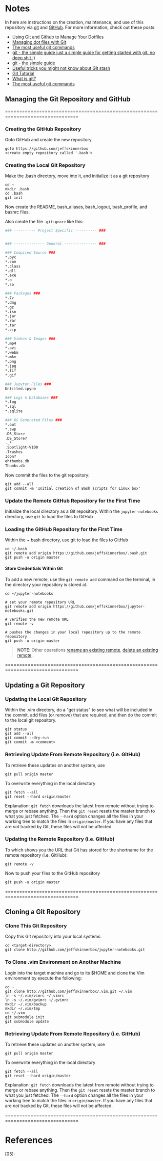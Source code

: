 <!--
Maintainer:   jeffskinnerbox@yahoo.com / www.jeffskinnerbox.me
Version:      0.1
-->

# Notes
In here are instructions on the creation, maintenance, and use of this repository
via [git][01] and [GitHub][02].  For more information, check out these posts:

* [Using Git and Github to Manage Your Dotfiles](http://blog.smalleycreative.com/tutorials/using-git-and-github-to-manage-your-dotfiles/)
* [Managing dot files with Git](http://blog.sanctum.geek.nz/managing-dot-files-with-git/)
* [The most useful git commands](https://orga.cat/posts/most-useful-git-commands)
* [git - the simple guide just a simple guide for getting started with git. no deep shit ;)](http://rogerdudler.github.io/git-guide/)
* [git - the simple guide](http://rogerdudler.github.io/git-guide/)
* [Useful tricks you might not know about Git stash](https://medium.freecodecamp.org/useful-tricks-you-might-not-know-about-git-stash-e8a9490f0a1a)
* [Git Tutorial](http://fab.cba.mit.edu/classes/4.140/doc/git/)
* [What is git?](http://fab.cba.mit.edu/classes/863.16/doc/tutorials/version_control/index.html)
* [The most useful git commands](https://orga.cat/posts/most-useful-git-commands)

## Managing the Git Repository and GitHub

================================================================================
### Creating the GitHub Repository
Goto GitHub and create the new repository

    goto https://github.com/jeffskinnerbox
    <create empty repository called '.bash'>

### Creating the Local Git Repository
Make the .bash directory, move into it, and initialize it as a git repository

    cd ~
    mkdir .bash
    cd .bash
    git init

Now create the README, bash_aliases, bash_logout, bash_profile, and bashrc files.

Also create the file `.gitignore` like this:

```bash
### ---------- Project Specific ---------- ###


### -------------- General --------------- ###

### Compiled Source ###
*.pyc
*.com
*.class
*.dll
*.exe
*.o
*.so

### Packages ###
*.7z
*.dmg
*.gz
*.iso
*.jar
*.rar
*.tar
*.zip

### Videos & Images ###
*.mp4
*.avi
*.webm
*.mkv
*.png
*.jpg
*.tif
*.gif

### Jupyter Files ###
Untitled.ipynb

### Logs & Databases ###
*.log
*.sql
*.sqlite

### OS Generated Files ###
*.out
*.swp
.DS_Store
.DS_Store?
._*
.Spotlight-V100
.Trashes
Icon?
ehthumbs.db
Thumbs.db
```

Now commit the files to the git repository:

    git add --all
    git commit -m 'Initial creation of Bash scripts for Linux box'

### Update the Remote GitHub Repository for the First Time
Initialize the local directory as a Git repository.
Within the `jupyter-notebooks` directory, use `git` to load the files to GitHub

### Loading the GitHub Repository for the First Time
Within the ~.bash directory, use git to load the files to GitHub

    cd ~/.bash
    git remote add origin https://github.com/jeffskinnerbox/.bash.git
    git push -u origin master

#### Store Credentials Within Git
To add a new remote,
use the `git remote add` command on the terminal,
in the directory your repository is stored at.

    cd ~/jupyter-notebooks

    # set your remote repository URL
    git remote add origin https://github.com/jeffskinnerbox/jupyter-notebooks.git

    # verifies the new remote URL
    git remote -v

    # pushes the changes in your local repository up to the remote repository
    git push -u origin master

>**NOTE**: Other operations
[rename an existing remote](https://help.github.com/articles/renaming-a-remote/),
[delete an existing remote](https://help.github.com/articles/removing-a-remote/).

================================================================================
## Updating a Git Repository

### Updating the Local Git Repository
Within the .vim directory, do a "get status" to see what will be included in the commit,
add files (or remove) that are required, and then do the commit to the local git repository.

    git status
    git add --all
    git commit --dry-run
    git commit -m <comment>

### Retrieving Update From Remote Repository (i.e. GitHub)
To retrieve these updates on another system, use

    git pull origin master

To overwrite everything in the local directory

    git fetch --all
    git reset --hard origin/master

Explanation: `git fetch` downloads the latest from remote without trying to merge or rebase anything.
Then the `git reset` resets the master branch to what you just fetched.
The `--hard` option changes all the files in your working tree to match the files in `origin/master`.
If you have any files that are _not_ tracked by Git,
these files will not be affected.

### Updating the Remote Repository (i.e. GitHub)
To which shows you the URL that Git has stored for the shortname for
the remote repository (i.e. GitHub):

    git remote -v

Now to push your files to the GitHub repository

    git push -u origin master

================================================================================
## Cloning a Git Repository

### Clone This Git Repository
Copy this Git repository into your local systems:

    cd <target-directory>
    git clone http://github.com/jeffskinnerbox/jupyter-notebooks.git

### To Clone .vim Environment on Another Machine
Login into the target machine and go to its $HOME
and clone the Vim environment by execute the following:

    cd ~
    git clone http://github.com/jeffskinnerbox/.vim.git ~/.vim
    ln -s ~/.vim/vimrc ~/.vimrc
    ln -s ~/.vim/gvimrc ~/.gvimrc
    mkdir ~/.vim/backup
    mkdir ~/.vim/tmp
    cd ~/.vim
    git submodule init
    git submodule update

### Retrieving Update From Remote Repository (i.e. GitHub)
To retrieve these updates on another system, use

    git pull origin master

To overwrite everything in the local directory

    git fetch --all
    git reset --hard origin/master

Explanation: `git fetch` downloads the latest from remote without trying to merge or rebase anything.
Then the `git reset` resets the master branch to what you just fetched.
The `--hard` option changes all the files in your working tree to match the files in `origin/master`.
If you have any files that are _not_ tracked by Git,
these files will not be affected.

================================================================================
# References



[01]:http://git-scm.com/
[02]:https://github.com/
[03]:
[04]:
[05]:
